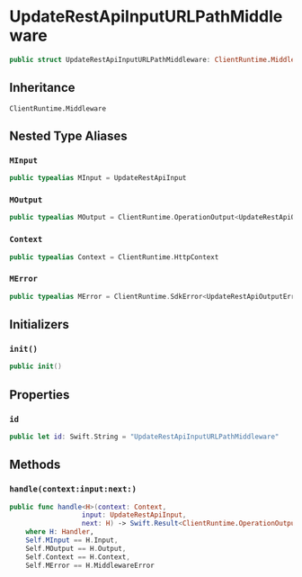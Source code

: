 # UpdateRestApiInputURLPathMiddleware

``` swift
public struct UpdateRestApiInputURLPathMiddleware: ClientRuntime.Middleware 
```

## Inheritance

`ClientRuntime.Middleware`

## Nested Type Aliases

### `MInput`

``` swift
public typealias MInput = UpdateRestApiInput
```

### `MOutput`

``` swift
public typealias MOutput = ClientRuntime.OperationOutput<UpdateRestApiOutputResponse>
```

### `Context`

``` swift
public typealias Context = ClientRuntime.HttpContext
```

### `MError`

``` swift
public typealias MError = ClientRuntime.SdkError<UpdateRestApiOutputError>
```

## Initializers

### `init()`

``` swift
public init() 
```

## Properties

### `id`

``` swift
public let id: Swift.String = "UpdateRestApiInputURLPathMiddleware"
```

## Methods

### `handle(context:input:next:)`

``` swift
public func handle<H>(context: Context,
                  input: UpdateRestApiInput,
                  next: H) -> Swift.Result<ClientRuntime.OperationOutput<UpdateRestApiOutputResponse>, MError>
    where H: Handler,
    Self.MInput == H.Input,
    Self.MOutput == H.Output,
    Self.Context == H.Context,
    Self.MError == H.MiddlewareError
```
